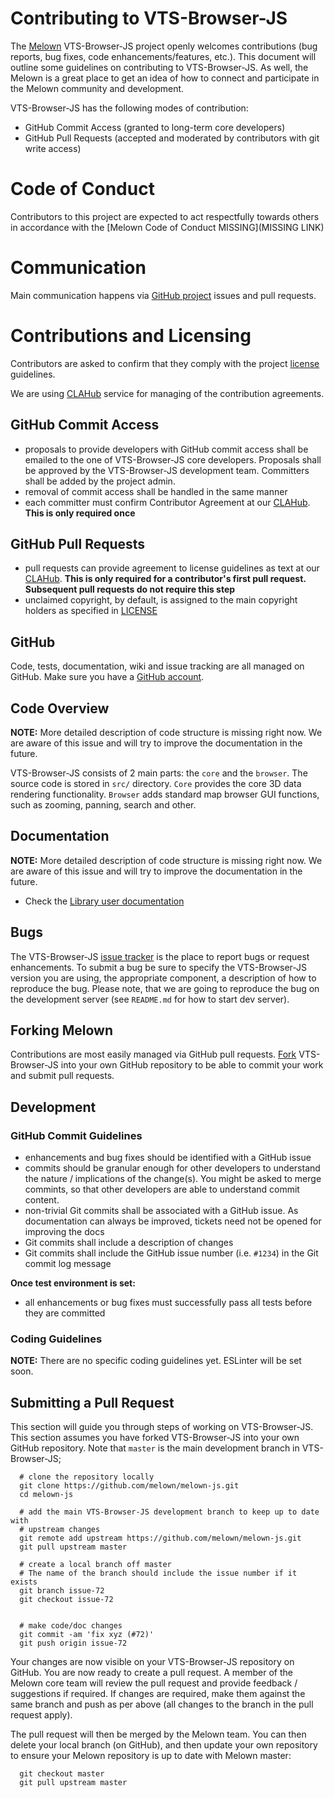# Contributing to VTS-Browser-JS

The [Melown](http://melown.com) VTS-Browser-JS project openly welcomes
contributions (bug reports, bug fixes, code enhancements/features, etc.).  This
document will outline some guidelines on contributing to VTS-Browser-JS.  As
well, the Melown is a great place to get an idea of how to connect and
participate in the Melown community and development.

VTS-Browser-JS has the following modes of contribution:

- GitHub Commit Access (granted to long-term core developers)
- GitHub Pull Requests (accepted and moderated by contributors with git write access)

# Code of Conduct

Contributors to this project are expected to act respectfully towards others in
accordance with the [Melown Code of Conduct MISSING](MISSING LINK)

# Communication

Main communication happens via [GitHub
project](https://github.com/melown/melown-js) issues and pull requests. 

# Contributions and Licensing

Contributors are asked to confirm that they comply with the project
[license](https://github.com/Melown/melown-js/blob/master/LICENSE)
guidelines.

We are using [CLAHub](https://www.clahub.com) service for managing of the
contribution agreements.

## GitHub Commit Access

- proposals to provide developers with GitHub commit access shall be emailed to
  the one of VTS-Browser-JS core developers.  Proposals shall be approved by the
  VTS-Browser-JS development team.  Committers shall be added by the project
  admin.
- removal of commit access shall be handled in the same manner
- each committer must confirm Contributor Agreement at our
  [CLAHub](https://clahub.com).  **This is only required once**

## GitHub Pull Requests

- pull requests can provide agreement to license guidelines as text at our
  [CLAHub](https://clahub.com).  **This is only required for a contributor's
  first pull request.  Subsequent pull requests do not require this step**
- unclaimed copyright, by default, is assigned to the main copyright holders as
  specified in [LICENSE](https://github.com/Melown/melown-js/blob/master/LICENSE)

## GitHub

Code, tests, documentation, wiki and issue tracking are all managed on GitHub.
Make sure you have a [GitHub account](https://github.com/signup/free).

## Code Overview

**NOTE:** More detailed description of code structure is missing right now. We
are aware of this issue and will try to improve the documentation in the future. 

VTS-Browser-JS consists of 2 main parts: the `core` and the `browser`. The
source code is stored in `src/` directory. `Core` provides the core 3D data
rendering functionality. `Browser` adds standard map browser GUI functions, such as
zooming, panning, search and other.

## Documentation

**NOTE:** More detailed description of code structure is missing right now. We
are aware of this issue and will try to improve the documentation in the future. 

* Check the [Library user documentation](https://www.melown.com/documentation.html)

## Bugs

The VTS-Browser-JS [issue tracker](https://github.com/melown/melown-js/issues) is the
place to report bugs or request enhancements. To submit a bug be sure to specify
the VTS-Browser-JS version you are using, the appropriate component, a description of how
to reproduce the bug. Please note, that we are going to reproduce the bug on the
development server (see `README.md` for how to start dev server).

## Forking Melown

Contributions are most easily managed via GitHub pull requests.
[Fork](https://github.com/melown/melown-js/fork) VTS-Browser-JS into your own
GitHub repository to be able to commit your work and submit pull requests.

## Development

### GitHub Commit Guidelines

- enhancements and bug fixes should be identified with a GitHub issue
- commits should be granular enough for other developers to understand the
  nature / implications of the change(s). You might be asked to merge commints,
  so that other developers are able to understand commit content.
- non-trivial Git commits shall be associated with a GitHub issue.  As
  documentation can always be improved, tickets need not be opened for improving
  the docs
- Git commits shall include a description of changes
- Git commits shall include the GitHub issue number (i.e. ``#1234``) in the Git
  commit log message

**Once test environment is set:**

- all enhancements or bug fixes must successfully pass all tests
  before they are committed


### Coding Guidelines

**NOTE:** There are no specific coding guidelines yet. ESLinter will be set
soon.

## Submitting a Pull Request

This section will guide you through steps of working on VTS-Browser-JS.  This
section assumes you have forked VTS-Browser-JS into your own GitHub repository.
Note that `master` is the main development branch in VTS-Browser-JS; 
```
  # clone the repository locally
  git clone https://github.com/melown/melown-js.git
  cd melown-js
  
  # add the main VTS-Browser-JS development branch to keep up to date with
  # upstream changes
  git remote add upstream https://github.com/melown/melown-js.git
  git pull upstream master

  # create a local branch off master
  # The name of the branch should include the issue number if it exists
  git branch issue-72
  git checkout issue-72

   
  # make code/doc changes
  git commit -am 'fix xyz (#72)'
  git push origin issue-72

```

Your changes are now visible on your VTS-Browser-JS repository on GitHub.  You
are now ready to create a pull request.  A member of the Melown core team will
review the pull request and provide feedback / suggestions if required.  If
changes are required, make them against the same branch and push as per above
(all changes to the branch in the pull request apply).

The pull request will then be merged by the Melown team.  You can then delete
your local branch (on GitHub), and then update
your own repository to ensure your Melown repository is up to date with Melown
master:

```
  git checkout master
  git pull upstream master
```
